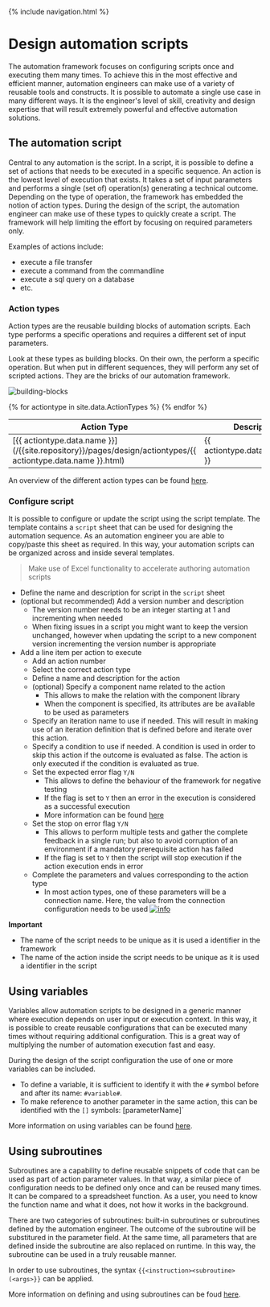 {% include navigation.html %}

# Design automation scripts

The automation framework focuses on configuring scripts once and executing them many times. 
To achieve this in the most effective and efficient manner, automation engineers can make use of a variety of reusable tools and constructs. 
It is possible to automate a single use case in many different ways. 
It is the engineer's level of skill, creativity and design expertise that will result extremely powerful and effective automation solutions.

## The automation script

Central to any automation is the script. 
In a script, it is possible to define a set of actions that needs to be executed in a specific sequence. 
An action is the lowest level of execution that exists. 
It takes a set of input parameters and performs a single (set of) operation(s) generating a technical outcome. 
Depending on the type of operation, the framework has embedded the notion of action types. 
During the design of the script, the automation engineer can make use of these types to quickly create a script. 
The framework will help limiting the effort by focusing on required parameters only.

Examples of actions include:
* execute a file transfer
* execute a command from the commandline
* execute a sql query on a database
* etc.

### Action types

Action types are the reusable building blocks of automation scripts. 
Each type performs a specific operations and requires a different set of input parameters. 

Look at these types as building blocks. On their own, the perform a specific operation. 
But when put in different sequences, they will perform any set of scripted actions. 
They are the bricks of our automation framework. 

![building-blocks](/{{site.repository}}/images/introduction/building-blocks.png)

<table>
<colgroup>
<col width="30%" />
<col width="70%" />
</colgroup>
<thead>
<tr class="header">
<th>Action Type</th>
<th>Description</th>
</tr>
</thead>
<tbody>
{% for actiontype in site.data.ActionTypes %}
<tr>
<td markdown="span">[{{ actiontype.data.name }}](/{{site.repository}}/pages/design/actiontypes/{{ actiontype.data.name }}.html)</td>
<td markdown="span">{{ actiontype.data.description }}</td>
</tr>
{% endfor %}
</tbody>
</table>

An overview of the different action types can be found [here](/{{site.repository}}/pages/design/actiontypes.html).

### Configure script

It is possible to configure or update the script using the script template. 
The template contains a `script` sheet that can be used for designing the automation sequence. 
As an automation engineer you are able to copy/paste this sheet as required. 
In this way, your automation scripts can be organized across and inside several templates. 

> Make use of Excel functionality to accelerate authoring automation scripts

* Define the name and description for script in the `script` sheet
* (optional but recommended) Add a version number and description
  * The version number needs to be an integer starting at 1 and incrementing when needed
  * When fixing issues in a script you might want to keep the version unchanged, 
  however when updating the script to a new component version incrementing the version number is appropriate
* Add a line item per action to execute
  * Add an action number
  * Select the correct action type
  * Define a name and description for the action
  * (optional) Specify a component name related to the action
    * This allows to make the relation with the component library
	* When the component is specified, its attributes are be available to be used as parameters
  * Specify an iteration name to use if needed. This will result in making use of an iteration definition that is defined before and iterate over this action.
  * Specify a condition to use if needed. A condition is used in order to skip this action if the outcome is evaluated as false. The action is only executed if the condition is evaluated as true.
  * Set the expected error flag `Y/N`
    * This allows to define the behaviour of the framework for negative testing
	* If the flag is set to `Y` then an error in the execution is considered as a successful execution
	* More information can be found [here](/{{site.repository}}/pages/design/expectederrors.html)
  * Set the stop on error flag `Y/N`
    * This allows to perform multiple tests and gather the complete feedback in a single run; 
	but also to avoid corruption of an environment if a mandatory prerequisite action has failed
    * If the flag is set to `Y` then the script will stop execution if the action execution ends in error
  * Complete the parameters and values corresponding to the action type
    * In most action types, one of these parameters will be a connection name. 
	Here, the value from the connection configuration needs to be used [![info](/{{site.repository}}/images/icons/question-dot.png)](/{{site.repository}}/pages/define/define.html)

**Important**

* The name of the script needs to be unique as it is used a identifier in the framework
* The name of the action inside the script needs to be unique as it is used a identifier in the script

## Using variables

Variables allow automation scripts to be designed in a generic manner where execution depends on user input or execution context. 
In this way, it is possible to create reusable configurations that can be executed many times without requiring additional configuration. 
This is a great way of multiplying the number of automation execution fast and easy.

During the design of the script configuration the use of one or more variables can be included.

* To define a variable, it is sufficient to identify it with the `#` symbol before and after its name: `#variable#`.
* To make reference to another parameter in the same action, this can be identified with the `[]` symbols: [parameterName]`

More information on using variables can be found [here](/{{site.repository}}/pages/understand/understand.html).

## Using subroutines

Subroutines are a capability to define reusable snippets of code that can be used as part of action parameter values. 
In that way, a similar piece of configuration needs to be defined only once and can be reused many times. 
It can be compared to a spreadsheet function. 
As a user, you need to know the function name and what it does, not how it works in the background.

There are two categories of subroutines: built-in subroutines or subroutines defined by the automation engineer. 
The outcome of the subroutine will be substitured in the parameter field. 
At the same time, all parameters that are defined inside the subroutine are also replaced on runtime. 
In this way, the subroutine can be used in a truly reusable manner.

In order to use subroutines, the syntax `{{<instruction><subroutine>(<args>}}` can be applied.

More information on defining and using subroutines can be foud [here](/{{site.repository}}/pages/design/subroutines.html).


